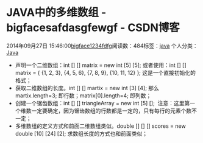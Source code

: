 # JAVA中的多维数组 - bigfacesafdasgfewgf - CSDN博客





2014年09月27日 15:46:00[bigface1234fdfg](https://me.csdn.net/puqutogether)阅读数：484标签：[java](https://so.csdn.net/so/search/s.do?q=java&t=blog)
个人分类：[Java](https://blog.csdn.net/puqutogether/article/category/2595127)









- 声明一个二维数组：int [] [] matrix = new int [5] [5]; 或者使用：int [] [] matrix = { {1, 2, 3}, {4, 5, 6}, {7, 8, 9}, {10, 11, 12} }; 这是一个直接初始化的格式；
- 获取二维数组的长度。int [] [] martix = new int [3] [4]; 那么martix.length=3; 即行数；matrix[0].length=4; 即列数；
- 创建一个锯齿数组：int [] [] triangleArray = new int [5] [];  注意：这里第一个维数一定要确定，因为锯齿数组的行数都是一定的，只有每行的元素个数不一定；
- 多维数组的定义方式和前面二维数组类似。double [] [] [] scores = new double [10] [24] [2]; 求数组长度的方式也和前面类似；





